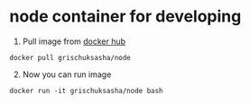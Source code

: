 # node container for developing

1. Pull image from [docker hub](https://hub.docker.com/r/grischuksasha/node/)

`docker pull grischuksasha/node`

2. Now you can run image

`docker run -it grischuksasha/node bash`
